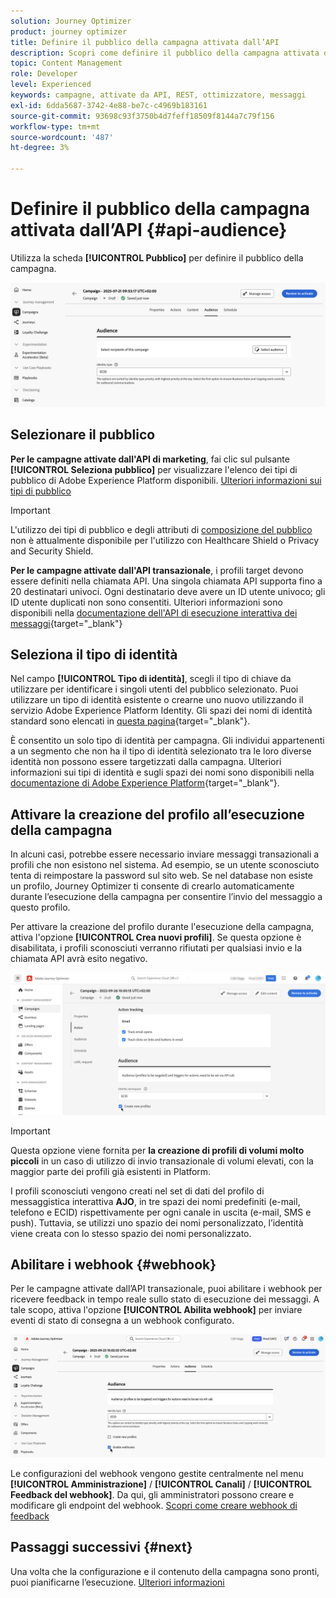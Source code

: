 ```yaml
---
solution: Journey Optimizer
product: journey optimizer
title: Definire il pubblico della campagna attivata dall’API
description: Scopri come definire il pubblico della campagna attivata da API.
topic: Content Management
role: Developer
level: Experienced
keywords: campagne, attivate da API, REST, ottimizzatore, messaggi
exl-id: 6dda5687-3742-4e88-be7c-c4969b183161
source-git-commit: 93698c93f3750b4d7feff18509f8144a7c79f156
workflow-type: tm+mt
source-wordcount: '487'
ht-degree: 3%

---
```


# Definire il pubblico della campagna attivata dall’API {#api-audience}

Utilizza la scheda **[!UICONTROL Pubblico]** per definire il pubblico della campagna.

![](assets/campaign-audience.png)

## Selezionare il pubblico

**Per le campagne attivate dall&#39;API di marketing**, fai clic sul pulsante **[!UICONTROL Seleziona pubblico]** per visualizzare l&#39;elenco dei tipi di pubblico di Adobe Experience Platform disponibili. [Ulteriori informazioni sui tipi di pubblico](../audience/about-audiences.md)

>[!IMPORTANT]
>
>L&#39;utilizzo dei tipi di pubblico e degli attributi di [composizione del pubblico](../audience/get-started-audience-orchestration.md) non è attualmente disponibile per l&#39;utilizzo con Healthcare Shield o Privacy and Security Shield.

**Per le campagne attivate dall&#39;API transazionale**, i profili target devono essere definiti nella chiamata API. Una singola chiamata API supporta fino a 20 destinatari univoci. Ogni destinatario deve avere un ID utente univoco; gli ID utente duplicati non sono consentiti. Ulteriori informazioni sono disponibili nella [documentazione dell&#39;API di esecuzione interattiva dei messaggi](https://developer.adobe.com/journey-optimizer-apis/references/messaging/#tag/execution/operation/postIMUnitaryMessageExecution){target="_blank"}

## Seleziona il tipo di identità

Nel campo **[!UICONTROL Tipo di identità]**, scegli il tipo di chiave da utilizzare per identificare i singoli utenti del pubblico selezionato. Puoi utilizzare un tipo di identità esistente o crearne uno nuovo utilizzando il servizio Adobe Experience Platform Identity. Gli spazi dei nomi di identità standard sono elencati in [questa pagina](https://experienceleague.adobe.com/it/docs/experience-platform/identity/features/namespaces#standard){target="_blank"}.

È consentito un solo tipo di identità per campagna. Gli individui appartenenti a un segmento che non ha il tipo di identità selezionato tra le loro diverse identità non possono essere targetizzati dalla campagna. Ulteriori informazioni sui tipi di identità e sugli spazi dei nomi sono disponibili nella [documentazione di Adobe Experience Platform](https://experienceleague.adobe.com/docs/experience-platform/identity/home.html?lang=it){target="_blank"}.

## Attivare la creazione del profilo all’esecuzione della campagna

In alcuni casi, potrebbe essere necessario inviare messaggi transazionali a profili che non esistono nel sistema. Ad esempio, se un utente sconosciuto tenta di reimpostare la password sul sito web. Se nel database non esiste un profilo, Journey Optimizer ti consente di crearlo automaticamente durante l’esecuzione della campagna per consentire l’invio del messaggio a questo profilo.

Per attivare la creazione del profilo durante l&#39;esecuzione della campagna, attiva l&#39;opzione **[!UICONTROL Crea nuovi profili]**. Se questa opzione è disabilitata, i profili sconosciuti verranno rifiutati per qualsiasi invio e la chiamata API avrà esito negativo.

![](assets/api-triggered-create-profile.png)

>[!IMPORTANT]
>
>Questa opzione viene fornita per **la creazione di profili di volumi molto piccoli** in un caso di utilizzo di invio transazionale di volumi elevati, con la maggior parte dei profili già esistenti in Platform.
>
>I profili sconosciuti vengono creati nel set di dati del profilo di messaggistica interattiva **AJO**, in tre spazi dei nomi predefiniti (e-mail, telefono e ECID) rispettivamente per ogni canale in uscita (e-mail, SMS e push). Tuttavia, se utilizzi uno spazio dei nomi personalizzato, l’identità viene creata con lo stesso spazio dei nomi personalizzato.

## Abilitare i webhook {#webhook}

Per le campagne attivate dall’API transazionale, puoi abilitare i webhook per ricevere feedback in tempo reale sullo stato di esecuzione dei messaggi. A tale scopo, attiva l&#39;opzione **[!UICONTROL Abilita webhook]** per inviare eventi di stato di consegna a un webhook configurato.

![](assets/api-triggered-webhook.png)

Le configurazioni del webhook vengono gestite centralmente nel menu **[!UICONTROL Amministrazione]** / **[!UICONTROL Canali]** / **[!UICONTROL Feedback del webhook]**. Da qui, gli amministratori possono creare e modificare gli endpoint del webhook. [Scopri come creare webhook di feedback](../configuration/feedback-webhooks.md)

## Passaggi successivi {#next}

Una volta che la configurazione e il contenuto della campagna sono pronti, puoi pianificarne l’esecuzione. [Ulteriori informazioni](api-triggered-campaign-schedule.md)
